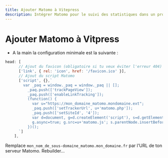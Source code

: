 ```yaml
---
title: Ajouter Matomo à Vitepress
description: Intégrer Matomo pour le suivi des statistiques dans un projet Vitepress.
---
```


# Ajouter Matomo à Vitpress

- A la main la configuration minimale est la suivante :

```javascript
head: [
      // Ajout du favicon (obligatoire si tu veux éviter l'erreur 404)
      ['link', { rel: 'icon', href: '/favicon.ico' }],
      // Ajout du script Matomo
      ['script', {},`
        var _paq = window._paq = window._paq || [];
          _paq.push(['trackPageView']);
          _paq.push(['enableLinkTracking']);
          (function() {
            var u="https://mon_domaine_matomo.mondomaine.ext";
            _paq.push(['setTrackerUrl', u+'matomo.php']);
            _paq.push(['setSiteId', '4']);
            var d=document, g=d.createElement('script'), s=d.getElementsByTagName('script')[0];
            g.async=true; g.src=u+'matomo.js'; s.parentNode.insertBefore(g,s);
          })();
      `]
    ],
```

Remplace `mon_nom_de_sous-domaine_matomo.mon_domaine.fr` par l'URL de ton serveur Matomo.
Rebuilder...
